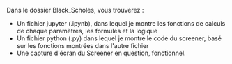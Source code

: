 Dans le dossier Black_Scholes, vous trouverez :   
- Un fichier jupyter (.ipynb), dans lequel je montre les fonctions de calculs de chaque paramètres, les formules et la logique
- Un fichier python (.py) dans lequel je montre le code du screener, basé sur les fonctions montrées dans l'autre fichier
- Une capture d'écran du Screener en question, fonctionnel.
